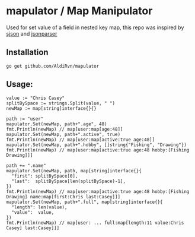 # mapulator / Map Manipulator
Used for set value of a field in nested key map, this repo was inspired by [sjson](github.com/tidwall/sjson) and [jsonparser](github.com/buger/jsonparser)

## Installation
```go get github.com/AldiRvn/mapulator```

## Usage:
```golang
value := "Chris Casey"
splitBySpace := strings.Split(value, " ")
newMap := map[string]interface{}{}

path := "user"
mapulator.Set(newMap, path+".age", 48)
fmt.Println(newMap) // map[user:map[age:48]]
mapulator.Set(newMap, path+".active", true)
fmt.Println(newMap) // map[user:map[active:true age:48]]
mapulator.Set(newMap, path+".hobby", []string{"Fishing", "Drawing"})
fmt.Println(newMap) // map[user:map[active:true age:48 hobby:[Fishing Drawing]]]

path += ".name"
mapulator.Set(newMap, path, map[string]interface{}{
  "first": splitBySpace[0],
  "last":  splitBySpace[len(splitBySpace)-1],
})
fmt.Println(newMap) // map[user:map[active:true age:48 hobby:[Fishing Drawing] name:map[first:Chris last:Casey]]]
mapulator.Set(newMap, path+".full", map[string]interface{}{
  "length": len(value),
  "value":  value,
})
fmt.Println(newMap) // map[user: ... full:map[length:11 value:Chris Casey] last:Casey]]]
```
